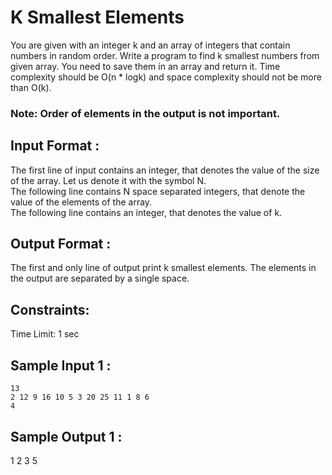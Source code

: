 # K Smallest Elements

You are given with an integer k and an array of integers that contain numbers in random order. Write a program to find k smallest numbers from given array. You need to save them in an array and return it. 
Time complexity should be O(n * logk) and space complexity should not be more than O(k).  
### Note: Order of elements in the output is not important.
## Input Format :

The first line of input contains an integer, that denotes the value of the size of the array. Let us denote it with the symbol N.  
The following line contains N space separated integers, that denote the value of the elements of the array.  
The following line contains an integer, that denotes the value of k.  

## Output Format :

The first and only line of output print k smallest elements. The elements in the output are separated by a single space.   

## Constraints:

Time Limit: 1 sec  

## Sample Input 1 :
```
13  
2 12 9 16 10 5 3 20 25 11 1 8 6   
4  
```
## Sample Output 1 :
  
1 2 3 5   
  
